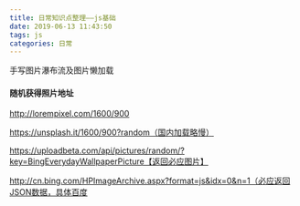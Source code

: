 ```yaml
---
title: 日常知识点整理——js基础
date: 2019-06-13 11:43:50
tags: js
categories: 日常
---
```


手写图片瀑布流及图片懒加载

<!--more-->

#### 随机获得照片地址

http://lorempixel.com/1600/900

https://unsplash.it/1600/900?random（国内加载略慢）

https://uploadbeta.com/api/pictures/random/?key=BingEverydayWallpaperPicture【返回必应图片】

http://cn.bing.com/HPImageArchive.aspx?format=js&idx=0&n=1（必应返回JSON数据，具体百度

